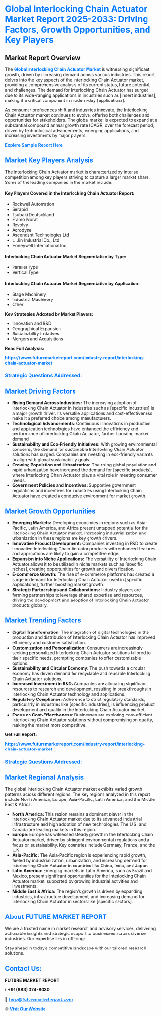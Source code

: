 <h1 style="color: #007BFF;">Global Interlocking Chain Actuator Market Report 2025-2033: Driving Factors, Growth Opportunities, and Key Players</h1>

<section id="overview">
<h2>Market Report Overview</h2>
<p>The <a href="https://www.futuremarketreport.com/industry-report/interlocking-chain-actuator-market" style="color: #007BFF; text-decoration: none;"><strong>Global Interlocking Chain Actuator Market</strong></a> is witnessing significant growth, driven by increasing demand across various industries. This report delves into the key aspects of the Interlocking Chain Actuator market, providing a comprehensive analysis of its current status, future potential, and challenges. The demand for Interlocking Chain Actuator has surged due to its wide-ranging applications in industries such as [insert industries], making it a critical component in modern-day [applications].</p>
<p>As consumer preferences shift and industries innovate, the Interlocking Chain Actuator market continues to evolve, offering both challenges and opportunities for stakeholders. The global market is expected to expand at a substantial compound annual growth rate (CAGR) over the forecast period, driven by technological advancements, emerging applications, and increasing investments by major players.</p>
</section>

<section id="overview">
<p><a href="https://www.futuremarketreport.com/request-sample/reportId=86963" style="color: #007BFF; text-decoration: none;"><strong>Explore Sample Report Here</strong></a></p>
</section>

<section id="key-players">
<h2 style="color: #007BFF;">Market Key Players Analysis</h2>
<p>The Interlocking Chain Actuator market is characterized by intense competition among key players striving to capture a larger market share. Some of the leading companies in the market include:</p>
<h4>Key Players Covered in the Interlocking Chain Actuator Report:</h4>
<ul><li>Rockwell Automation</li><li>Serapid</li><li>Tsubaki Deutschland</li><li>Framo Morat</li><li>Revolvy</li><li>Acrodyne</li><li>Ascendant Technologies Ltd</li><li>Li Jin Industrial Co., Ltd</li><li>Honeywell International Inc.</li></ul>
<h4>Interlocking Chain Actuator Market Segmentation by Type:</h4>
<ul><li>Parallel Type</li><li>Vertical Type</li></ul>

<h4>Interlocking Chain Actuator Market Segmentation by Application:</h4>
<ul><li>Stage Machinery</li><li>Industrial Machinery</li><li>Other</li></ul>
<p><strong>Key Strategies Adopted by Market Players:</strong></p>
<ul>
<li>Innovation and R&D</li>
<li>Geographical Expansion</li>
<li>Sustainability Initiatives</li>
<li>Mergers and Acquisitions</li>
</ul>
</section>

<section>
<p><strong>Read Full Analysis: </strong></p><a href="https://www.futuremarketreport.com/industry-report/interlocking-chain-actuator-market" style="color: #007BFF; text-decoration: none;"><strong>https://www.futuremarketreport.com/industry-report/interlocking-chain-actuator-market</strong></a>
<h3 style="color: #007BFF;">Strategic Questions Addressed:</h3>
</section>

<section id="driving-factors">
<h2 style="color: #007BFF;">Market Driving Factors</h2>
<ul>
<li><strong>Rising Demand Across Industries:</strong> The increasing adoption of Interlocking Chain Actuator in industries such as [specific industries] is a major growth driver. Its versatile applications and cost-effectiveness make it a preferred choice among manufacturers.</li>
<li><strong>Technological Advancements:</strong> Continuous innovations in production and application technologies have enhanced the efficiency and performance of Interlocking Chain Actuator, further boosting market demand.</li>
<li><strong>Sustainability and Eco-Friendly Initiatives:</strong> With growing environmental concerns, the demand for sustainable Interlocking Chain Actuator solutions has surged. Companies are investing in eco-friendly variants to align with global sustainability goals.</li>
<li><strong>Growing Population and Urbanization:</strong> The rising global population and rapid urbanization have increased the demand for [specific products], where Interlocking Chain Actuator plays a vital role in meeting consumer needs.</li>
<li><strong>Government Policies and Incentives:</strong> Supportive government regulations and incentives for industries using Interlocking Chain Actuator have created a conducive environment for market growth.</li>
</ul>
</section>

<section id="growth-opportunities">
<h2 style="color: #007BFF;">Market Growth Opportunities</h2>
<ul>
<li><strong>Emerging Markets:</strong> Developing economies in regions such as Asia-Pacific, Latin America, and Africa present untapped potential for the Interlocking Chain Actuator market. Increasing industrialization and urbanization in these regions are key growth drivers.</li>
<li><strong>Innovative Product Development:</strong> Companies investing in R&D to create innovative Interlocking Chain Actuator products with enhanced features and applications are likely to gain a competitive edge.</li>
<li><strong>Expansion into Niche Applications:</strong> The versatility of Interlocking Chain Actuator allows it to be utilized in niche markets such as [specific niches], creating opportunities for growth and diversification.</li>
<li><strong>E-commerce Growth:</strong> The rise of e-commerce platforms has created a surge in demand for Interlocking Chain Actuator used in [specific applications], further boosting market growth.</li>
<li><strong>Strategic Partnerships and Collaborations:</strong> Industry players are forming partnerships to leverage shared expertise and resources, driving the development and adoption of Interlocking Chain Actuator products globally.</li>
</ul>
</section>

<section id="trending-factors">
<h2 style="color: #007BFF;">Market Trending Factors</h2>
<ul>
<li><strong>Digital Transformation:</strong> The integration of digital technologies in the production and distribution of Interlocking Chain Actuator has improved efficiency and customer satisfaction.</li>
<li><strong>Customization and Personalization:</strong> Consumers are increasingly seeking personalized Interlocking Chain Actuator solutions tailored to their specific needs, prompting companies to offer customizable options.</li>
<li><strong>Sustainability and Circular Economy:</strong> The push towards a circular economy has driven demand for recyclable and reusable Interlocking Chain Actuator solutions.</li>
<li><strong>Increased Investment in R&D:</strong> Companies are allocating significant resources to research and development, resulting in breakthroughs in Interlocking Chain Actuator technology and applications.</li>
<li><strong>Regulatory Compliance:</strong> Adherence to strict regulatory standards, particularly in industries like [specific industries], is influencing product development and quality in the Interlocking Chain Actuator market.</li>
<li><strong>Focus on Cost-Effectiveness:</strong> Businesses are exploring cost-efficient Interlocking Chain Actuator solutions without compromising on quality, making the market more competitive.</li>
</ul>
</section>

<section>
<p><strong>Get Full Report: </strong></p><a href="https://www.futuremarketreport.com/industry-report/interlocking-chain-actuator-market" style="color: #007BFF; text-decoration: none;"><strong>https://www.futuremarketreport.com/industry-report/interlocking-chain-actuator-market</strong></a>
<h3 style="color: #007BFF;">Strategic Questions Addressed:</h3>
</section>


<section id="regional-analysis">
<h2 style="color: #007BFF;">Market Regional Analysis</h2>
<p>The global Interlocking Chain Actuator market exhibits varied growth patterns across different regions. The key regions analyzed in this report include North America, Europe, Asia-Pacific, Latin America, and the Middle East & Africa:</p>
<ul>
<li><strong>North America:</strong> This region remains a dominant player in the Interlocking Chain Actuator market due to its advanced industrial infrastructure and high adoption of new technologies. The U.S. and Canada are leading markets in this region.</li>
<li><strong>Europe:</strong> Europe has witnessed steady growth in the Interlocking Chain Actuator market, driven by stringent environmental regulations and a focus on sustainability. Key countries include Germany, France, and the U.K.</li>
<li><strong>Asia-Pacific:</strong> The Asia-Pacific region is experiencing rapid growth, fueled by industrialization, urbanization, and increasing demand for Interlocking Chain Actuator in countries like China, India, and Japan.</li>
<li><strong>Latin America:</strong> Emerging markets in Latin America, such as Brazil and Mexico, present significant opportunities for the Interlocking Chain Actuator market, supported by growing industrial activities and investments.</li>
<li><strong>Middle East & Africa:</strong> The region’s growth is driven by expanding industries, infrastructure development, and increasing demand for Interlocking Chain Actuator in sectors like [specific sectors].</li>
</ul>
</section>

<footer>
<h2 style="color: #007BFF;">About FUTURE MARKET REPORT</h2>
<p>We are a trusted name in market research and advisory services, delivering actionable insights and strategic support to businesses across diverse industries. Our expertise lies in offering:</p>

<p>Stay ahead in today’s competitive landscape with our tailored research solutions.</p>

<h2 style="color: #007BFF;">Contact Us:</h2>
<p><strong>FUTURE MARKET REPORT</strong></p>
<p>📞 <strong>+91 (883) 074-8030</strong></p>
<p>📧 <strong><a href="mailto:help@futuremarketreport.com" style="color: #007BFF;">help@futuremarketreport.com</a></strong></p>
<p>🌐 <strong><a href="https://www.futuremarketreport.com/" style="color: #007BFF;">Visit Our Website</a></strong></p>
</footer>